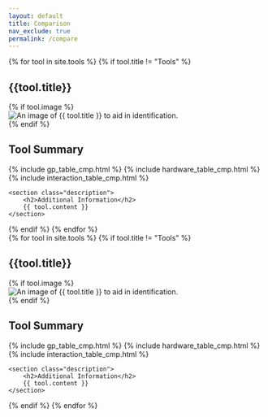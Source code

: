 ```yaml
---
layout: default
title: Comparison
nav_exclude: true
permalink: /compare
---
```

<link rel="stylesheet" href="{{ site.baseurl }}/assets/css/toolcompare.css">
<div id="compare-div">
<section id="compare-1">
{% for tool in site.tools %}
{% if tool.title != "Tools" %}
<div class="tool-whatever" id="tool1-{{tool.title | downcase | split: ' ' | join: '-'}}">
    <h1>{{tool.title}}</h1>
    {% if tool.image %}
    <section class="tool-image">
        <img src="{{ site.baseurl }}{{ tool.image }}" alt="An image of {{ tool.title }} to aid in identification." loading="lazy">
    </section>
    {% endif %}
    <section class="tool-summary">
        <h2>Tool Summary</h2>
        {% include gp_table_cmp.html %}
        {% include hardware_table_cmp.html %}
        {% include interaction_table_cmp.html %}
    </section>

    <section class="description">
        <h2>Additional Information</h2>
        {{ tool.content }}
    </section>
</div>
{% endif %}
{% endfor %}
</section>
<section id="compare-2">
{% for tool in site.tools %}
{% if tool.title != "Tools" %}
<div class="tool-whatever" id="tool1-{{tool.title | downcase | split: ' ' | join: '-'}}">
    <h1>{{tool.title}}</h1>
    {% if tool.image %}
    <section class="tool-image">
        <img src="{{ site.baseurl }}{{ tool.image }}" alt="An image of {{ tool.title }} to aid in identification." loading="lazy">
    </section>
    {% endif %}
    <section class="tool-summary">
        <h2>Tool Summary</h2>
        {% include gp_table_cmp.html %}
        {% include hardware_table_cmp.html %}
        {% include interaction_table_cmp.html %}
    </section>

    <section class="description">
        <h2>Additional Information</h2>
        {{ tool.content }}
    </section>
</div>
{% endif %}
{% endfor %}
</section>
</div>
